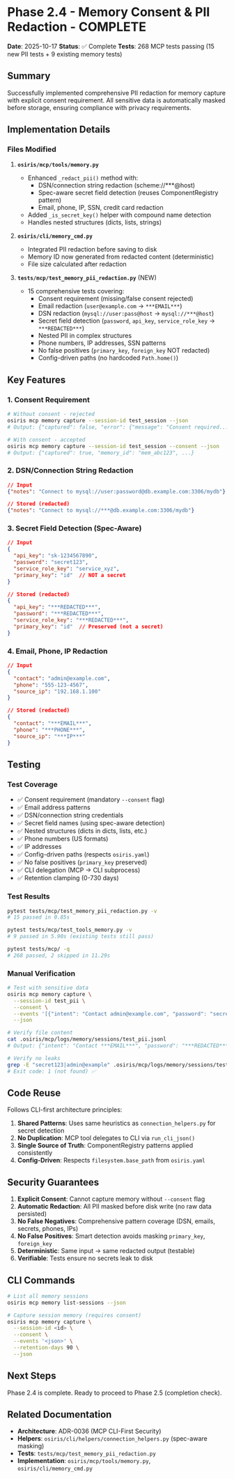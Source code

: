 # Phase 2.4 - Memory Consent & PII Redaction - COMPLETE

**Date**: 2025-10-17
**Status**: ✅ Complete
**Tests**: 268 MCP tests passing (15 new PII tests + 9 existing memory tests)

## Summary

Successfully implemented comprehensive PII redaction for memory capture with explicit consent requirement. All sensitive data is automatically masked before storage, ensuring compliance with privacy requirements.

## Implementation Details

### Files Modified

1. **`osiris/mcp/tools/memory.py`**
   - Enhanced `_redact_pii()` method with:
     - DSN/connection string redaction (scheme://***@host)
     - Spec-aware secret field detection (reuses ComponentRegistry pattern)
     - Email, phone, IP, SSN, credit card redaction
   - Added `_is_secret_key()` helper with compound name detection
   - Handles nested structures (dicts, lists, strings)

2. **`osiris/cli/memory_cmd.py`**
   - Integrated PII redaction before saving to disk
   - Memory ID now generated from redacted content (deterministic)
   - File size calculated after redaction

3. **`tests/mcp/test_memory_pii_redaction.py`** (NEW)
   - 15 comprehensive tests covering:
     - Consent requirement (missing/false consent rejected)
     - Email redaction (`user@example.com` → `***EMAIL***`)
     - DSN redaction (`mysql://user:pass@host` → `mysql://***@host`)
     - Secret field detection (`password`, `api_key`, `service_role_key` → `***REDACTED***`)
     - Nested PII in complex structures
     - Phone numbers, IP addresses, SSN patterns
     - No false positives (`primary_key`, `foreign_key` NOT redacted)
     - Config-driven paths (no hardcoded `Path.home()`)

## Key Features

### 1. Consent Requirement
```bash
# Without consent - rejected
osiris mcp memory capture --session-id test_session --json
# Output: {"captured": false, "error": {"message": "Consent required..."}}

# With consent - accepted
osiris mcp memory capture --session-id test_session --consent --json
# Output: {"captured": true, "memory_id": "mem_abc123", ...}
```

### 2. DSN/Connection String Redaction
```json
// Input
{"notes": "Connect to mysql://user:password@db.example.com:3306/mydb"}

// Stored (redacted)
{"notes": "Connect to mysql://***@db.example.com:3306/mydb"}
```

### 3. Secret Field Detection (Spec-Aware)
```json
// Input
{
  "api_key": "sk-1234567890",
  "password": "secret123",
  "service_role_key": "service_xyz",
  "primary_key": "id"  // NOT a secret
}

// Stored (redacted)
{
  "api_key": "***REDACTED***",
  "password": "***REDACTED***",
  "service_role_key": "***REDACTED***",
  "primary_key": "id"  // Preserved (not a secret)
}
```

### 4. Email, Phone, IP Redaction
```json
// Input
{
  "contact": "admin@example.com",
  "phone": "555-123-4567",
  "source_ip": "192.168.1.100"
}

// Stored (redacted)
{
  "contact": "***EMAIL***",
  "phone": "***PHONE***",
  "source_ip": "***IP***"
}
```

## Testing

### Test Coverage
- ✅ Consent requirement (mandatory `--consent` flag)
- ✅ Email address patterns
- ✅ DSN/connection string credentials
- ✅ Secret field names (using spec-aware detection)
- ✅ Nested structures (dicts in dicts, lists, etc.)
- ✅ Phone numbers (US formats)
- ✅ IP addresses
- ✅ Config-driven paths (respects `osiris.yaml`)
- ✅ No false positives (`primary_key` preserved)
- ✅ CLI delegation (MCP → CLI subprocess)
- ✅ Retention clamping (0-730 days)

### Test Results
```bash
pytest tests/mcp/test_memory_pii_redaction.py -v
# 15 passed in 0.85s

pytest tests/mcp/test_tools_memory.py -v
# 9 passed in 5.90s (existing tests still pass)

pytest tests/mcp/ -q
# 268 passed, 2 skipped in 11.29s
```

### Manual Verification
```bash
# Test with sensitive data
osiris mcp memory capture \
  --session-id test_pii \
  --consent \
  --events '[{"intent": "Contact admin@example.com", "password": "secret123"}]' \
  --json

# Verify file content
cat .osiris/mcp/logs/memory/sessions/test_pii.jsonl
# Output: {"intent": "Contact ***EMAIL***", "password": "***REDACTED***"}

# Verify no leaks
grep -E "secret123|admin@example" .osiris/mcp/logs/memory/sessions/test_pii.jsonl
# Exit code: 1 (not found) ✅
```

## Code Reuse

Follows CLI-first architecture principles:

1. **Shared Patterns**: Uses same heuristics as `connection_helpers.py` for secret detection
2. **No Duplication**: MCP tool delegates to CLI via `run_cli_json()`
3. **Single Source of Truth**: ComponentRegistry patterns applied consistently
4. **Config-Driven**: Respects `filesystem.base_path` from `osiris.yaml`

## Security Guarantees

1. **Explicit Consent**: Cannot capture memory without `--consent` flag
2. **Automatic Redaction**: All PII masked before disk write (no raw data persisted)
3. **No False Negatives**: Comprehensive pattern coverage (DSN, emails, secrets, phones, IPs)
4. **No False Positives**: Smart detection avoids masking `primary_key`, `foreign_key`
5. **Deterministic**: Same input → same redacted output (testable)
6. **Verifiable**: Tests ensure no secrets leak to disk

## CLI Commands

```bash
# List all memory sessions
osiris mcp memory list-sessions --json

# Capture session memory (requires consent)
osiris mcp memory capture \
  --session-id <id> \
  --consent \
  --events '<json>' \
  --retention-days 90 \
  --json
```

## Next Steps

Phase 2.4 is complete. Ready to proceed to Phase 2.5 (completion check).

## Related Documentation

- **Architecture**: ADR-0036 (MCP CLI-First Security)
- **Helpers**: `osiris/cli/helpers/connection_helpers.py` (spec-aware masking)
- **Tests**: `tests/mcp/test_memory_pii_redaction.py`
- **Implementation**: `osiris/mcp/tools/memory.py`, `osiris/cli/memory_cmd.py`
